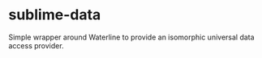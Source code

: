 # sublime-data
Simple wrapper around Waterline to provide an isomorphic universal data access provider.